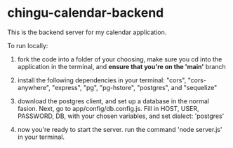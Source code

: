 # chingu-calendar-backend

This is the backend server for my calendar application.

To run locally:
1) fork the code into a folder of your choosing, make sure you cd into the application in the terminal, and **ensure that you're on the 'main'** branch

2) install the following dependencies in your terminal: 
    "cors", 
    "cors-anywhere", 
    "express", 
    "pg", 
    "pg-hstore", 
    "postgres", and "sequelize"
    
3) download the postgres client, and set up a database in the normal fasion. Next, go to app/config/db.config.js. Fill in HOST, USER, PASSWORD, DB, with your chosen variables, and set dialect: 'postgres'

4) now you're ready to start the server. run the command 'node server.js' in your terminal.

